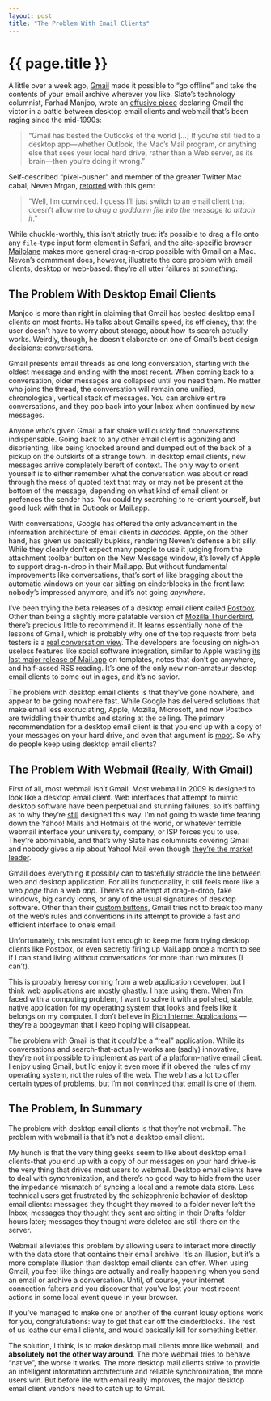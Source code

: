 ```yaml
---
layout: post
title: "The Problem With Email Clients"
---
```


{{ page.title }}
================

A little over a week ago, [Gmail](http://gmail.com/) made it possible to “go offline” and take the contents of your email archive wherever you like. Slate’s technology columnist, Farhad Manjoo, wrote an [effusive piece](http://www.slate.com/id/2210090/) declaring Gmail the victor in a battle between desktop email clients and webmail that’s been raging since the mid-1990s:

> “Gmail has bested the Outlooks of the world […] If you’re still tied to a desktop app—whether Outlook, the Mac’s Mail program, or anything else that sees your local hard drive, rather than a Web server, as its brain—then you’re doing it wrong.”

Self-described “pixel-pusher” and member of the greater Twitter Mac cabal, Neven Mrgan, [retorted](http://mrgan.tumblr.com/post/74439546/among-the-stupidest-tech-articles-ive-ever-read) with this gem:

> “Well, I’m convinced. I guess I’ll just switch to an email client that doesn’t allow me to *drag a goddamn file into the message to attach it*.”

While chuckle-worthly, this isn’t strictly true: it’s possible to drag a file onto any `file`-type input form element in Safari, and the site-specific browser [Mailplane](http://mailplaneapp.com/) makes more general drag-n-drop possible with Gmail on a Mac. Neven’s commment does, however, illustrate the core problem with email clients, desktop or web-based: they’re all utter failures at *something*.

The Problem With Desktop Email Clients
--------------------------------------

Manjoo is more than right in claiming that Gmail has bested desktop email clients on most fronts. He talks about Gmail’s speed, its efficiency, that the user doesn’t have to worry about storage, about how its search actually works. Weirdly, though, he doesn’t elaborate on one of Gmail’s best design decisions: conversations.

Gmail presents email threads as one long conversation, starting with the oldest message and ending with the most recent. When coming back to a conversation, older messages are collapsed until you need them. No matter who joins the thread, the conversation will remain one unified, chronological, vertical stack of messages. You can archive entire conversations, and they pop back into your Inbox when continued by new messages.

Anyone who’s given Gmail a fair shake will quickly find conversations indispensable. Going back to any other email client is agonizing and disorienting, like being knocked around and dumped out of the back of a pickup on the outskirts of a strange town. In desktop email clients, new messages arrive completely bereft of context. The only way to orient yourself is to either remember what the conversation was about or read through the mess of quoted text that may or may not be present at the bottom of the message, depending on what kind of email client or prefences the sender has. You could try searching to re-orient yourself, but good luck with that in Outlook or Mail.app.

With conversations, Google has offered the only advancement in the information architecture of email clients in *decades*. Apple, on the other hand, has given us basically bupkiss, rendering Neven’s defense a bit silly. While they clearly don’t expect many people to use it judging from the attachment toolbar button on the New Message window, it’s lovely of Apple to support drag-n-drop in their Mail.app. But without fundamental improvements like conversations, that’s sort of like bragging about the automatic windows on your car sitting on cinderblocks in the front law: nobody’s impressed anymore, and it’s not going *anywhere*.

I’ve been trying the beta releases of a desktop email client called [Postbox](http://postbox-inc.com/). Other than being a slightly more palatable version of [Mozilla Thunderbird](http://www.mozilla.com/thunderbird/), there’s precious little to recommend it. It learns essentially none of the lessons of Gmail, which is probably why one of the top requests from beta testers is a [real conversation view](http://getsatisfaction.com/postbox/topics/real_conversation_view). The developers are focusing on nigh-on useless features like social software integration, similar to Apple wasting [its last major release of Mail.app](http://www.apple.com/macosx/features/mail.html) on templates, notes that don’t go anywhere, and half-assed RSS reading. It’s one of the only new non-amateur desktop email clients to come out in ages, and it’s no savior.

The problem with desktop email clients is that they’ve gone nowhere, and appear to be going nowhere fast. While Google has delivered solutions that make email less excruciating, Apple, Mozilla, Microsoft, and now Postbox are twiddling their thumbs and staring at the ceiling. The primary recommendation for a desktop email client is that you end up with a copy of your messages on your hard drive, and even that argument is [moot](http://www.gmail-backup.com/). So why do people keep using desktop email clients?

The Problem With Webmail (Really, With Gmail)
---------------------------------------------

First of all, most webmail isn’t Gmail. Most webmail in 2009 is designed to look like a desktop email client. Web interfaces that attempt to mimic desktop software have been perpetual and stunning failures, so it’s baffling as to why they’re [still](http://www.apple.com/mobileme/features/mail.html) designed this way. I’m not going to waste time tearing down the Yahoo! Mails and Hotmails of the world, or whatever terrible webmail interface your university, company, or ISP forces you to use. They’re abominable, and that’s why Slate has columnists covering Gmail and nobody gives a rip about Yahoo! Mail even though [they’re the market leader](http://www.email-marketing-reports.com/metrics/email-statistics.htm).

Gmail does everything it possibly can to tastefully straddle the line between web and desktop application. For all its functionality, it still feels more like a web *page* than a web *app*. There’s no attempt at drag-n-drop, fake windows, big candy icons, or any of the usual signatures of desktop software. Other than their [custom buttons](http://stopdesign.com/archive/2009/02/04/recreating-the-button.html), Gmail tries not to break too many of the web’s rules and conventions in its attempt to provide a fast and efficient interface to one’s email.

Unfortunately, this restraint isn’t enough to keep me from trying desktop clients like Postbox, or even secretly firing up Mail.app once a month to see if I can stand living without conversations for more than two minutes (I can’t).

This is probably heresy coming from a web application developer, but I think web applications are mostly ghastly. I hate using them. When I’m faced with a computing problem, I want to solve it with a polished, stable, native application for my operating system that looks and feels like it belongs on my computer. I don’t believe in [Rich Internet Applications](http://en.wikipedia.org/wiki/Rich_Internet_application) — they’re a boogeyman that I keep hoping will disappear.

The problem with Gmail is that it *could* be a “real” application. While its conversations and search-that-actually-works are (sadly) innovative, they’re not impossible to implement as part of a platform-native email client. I enjoy using Gmail, but I’d enjoy it even more if it obeyed the rules of my operating system, not the rules of the web. The web has a lot to offer certain types of problems, but I’m not convinced that email is one of them.

The Problem, In Summary
-----------------------

The problem with desktop email clients is that they’re not webmail. The problem with webmail is that it’s not a desktop email client.

My hunch is that the very thing geeks seem to like about desktop email clients-that you end up with a copy of our messages on your hard drive-is the very thing that drives most users to webmail. Desktop email clients have to deal with synchronization, and there’s no good way to hide from the user the impedance mismatch of syncing a local and a remote data store. Less technical users get frustrated by the schizophrenic behavior of desktop email clients: messages they thought they moved to a folder never left the Inbox; messages they thought they sent are sitting in their Drafts folder hours later; messages they thought were deleted are still there on the server.

Webmail alleviates this problem by allowing users to interact more directly with the data store that contains their email archive. It’s an illusion, but it’s a more complete illusion than desktop email clients can offer. When using Gmail, you feel like things are actually and really happening when you send an email or archive a conversation. Until, of course, your internet connection falters and you discover that you’ve lost your most recent actions in some local event queue in your browser.

If you’ve managed to make one or another of the current lousy options work for you, congratulations: way to get that car off the cinderblocks. The rest of us loathe our email clients, and would basically kill for something better.

The solution, I think, is to make desktop mail clients more like webmail, and **absolutely not the other way around**. The more webmail tries to behave “native”, the worse it works. The more desktop mail clients strive to provide an intelligent information architecture and reliable synchronization, the more users win. But before life with email really improves, the major desktop email client vendors need to catch up to Gmail.
